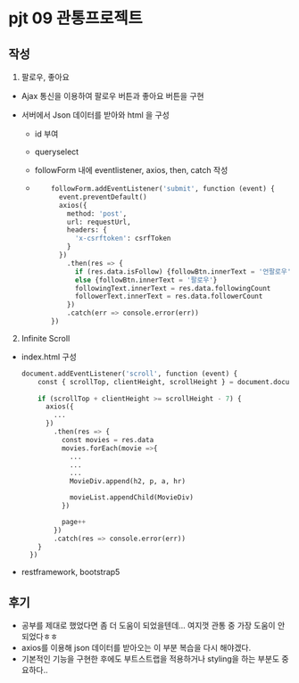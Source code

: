 # pjt 09 관통프로젝트

## 작성

1.  팔로우, 좋아요 

- Ajax 통신을 이용하여 팔로우 버튼과 좋아요 버튼을 구현

- 서버에서 Json 데이터를 받아와 html 을 구성

  - id 부여

  - queryselect

  - followForm 내에 eventlistener, axios, then, catch 작성

  - ```python
        followForm.addEventListener('submit', function (event) {
          event.preventDefault()
          axios({
            method: 'post',
            url: requestUrl,
            headers: {
              'x-csrftoken': csrfToken
            }
          })
            .then(res => {
              if (res.data.isFollow) {followBtn.innerText = '언팔로우'}
              else {followBtn.innerText = '팔로우'}
              followingText.innerText = res.data.followingCount
              followerText.innerText = res.data.followerCount
            })
            .catch(err => console.error(err))
        })
    ```

2. Infinite Scroll 

- index.html 구성

  ```python
  document.addEventListener('scroll', function (event) {
      const { scrollTop, clientHeight, scrollHeight } = document.documentElement
      
      if (scrollTop + clientHeight >= scrollHeight - 7) {
        axios({
          ...
        })
          .then(res => {
            const movies = res.data
            movies.forEach(movie =>{  
              ...
              ...
              ...
              MovieDiv.append(h2, p, a, hr)
  
              movieList.appendChild(MovieDiv)
            })
  
            page++
          })
          .catch(res => console.error(err))
      }
    })
  ```

- restframework, bootstrap5 



## 후기

- 공부를 제대로 했었다면 좀 더 도움이 되었을텐데... 여지껏 관통 중 가장 도움이 안되었다ㅎㅎ
- axios를 이용해 json 데이터를 받아오는 이 부분 복습을 다시 해야겠다.
- 기본적인 기능을 구현한 후에도 부트스트랩을 적용하거나 styling을 하는 부분도 중요하다..